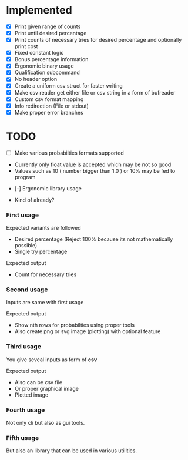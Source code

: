 # Implemented

* [x] Print given range of counts
* [x] Print until desired percentage
* [x] Print counts of necessary tries for desired percentage and optionally
print cost
* [x] Fixed constant logic
* [x] Bonus percentage information
* [x] Ergonomic binary usage
* [x] Qualification subcommand
* [x] No header option
* [x] Create a uniform csv struct for faster writing
* [x] Make csv reader get either file or csv string in a form of bufreader
* [x] Custom csv format mapping
* [x] Info redirection (File or stdout)
* [x] Make proper error branches

# TODO

* [ ] Make various probabilties formats supported
- Currently only float value is accepted which may be not so good 
- Values such as 10 ( number bigger than 1.0 ) or 10% may be fed to program
* [-] Ergonomic library usage
- Kind of already?

### First usage

Expected variants are followed

- Desired percentage (Reject 100% because its not mathematically possible)
- Single try percentage

Expected output

- Count for necessary tries

### Second usage

Inputs are same with first usage

Expected output

- Show nth rows for probabilties using proper tools 
- Also create png or svg image (plotting) with optional feature

### Third usage

You give seveal inputs as form of **csv**

Expected output

- Also can be csv file
- Or proper graphical image
- Plotted image

### Fourth usage

Not only cli but also as gui tools.

### Fifth usage

But also an library that can be used in various utilities.
